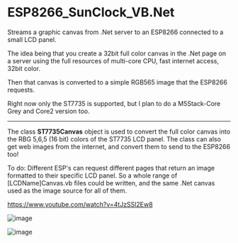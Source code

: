 # ESP8266_SunClock_VB.Net
Streams a graphic canvas from .Net server to an ESP8266 connected to a small LCD panel.

The idea being that you create a 32bit full color canvas in the .Net page on a server using the full resources of multi-core CPU, fast internet access, 32bit color.

Then that canvas is converted to a simple RGB565 image that the ESP8266 requests.

Right now only the ST7735 is supported, but I plan to do a M5Stack-Core Grey and Core2 version too.

------------------------------

The class **ST7735Canvas** object is used to convert the full color canvas into the RBG 5,6,5 (16 bit) colors of the ST7735 LCD panel.
The class can also get web images from the internet, and convert them to send to the ESP8266 too!

To do:
Different ESP's can request different pages that return an image formatted to their specific LCD panel. So a whole range of [LCDName]Canvas.vb files could be written, and the same .Net canvas used as the image source for all of them.

https://www.youtube.com/watch?v=4tJzSSl2Ew8

![image](https://user-images.githubusercontent.com/1586332/126342925-4686c873-17a9-428d-ad9f-e83409c3f6f8.png)

![image](https://user-images.githubusercontent.com/1586332/126342969-663d6c93-8c0f-45ab-bada-b88ecf86ba3f.png)
